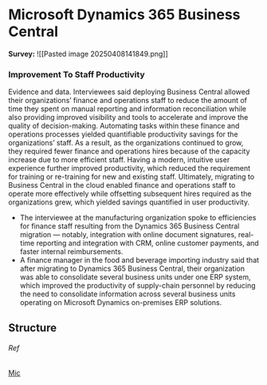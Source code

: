 
# Microsoft Dynamics 365 Business Central

**Survey:**
![[Pasted image 20250408141849.png]]
### Improvement To Staff Productivity

Evidence and data. Interviewees said deploying Business Central allowed their organizations’ finance and operations staff to reduce the amount of time they spent on manual reporting and information reconciliation while also providing improved visibility and tools to accelerate and improve the quality of decision-making. Automating tasks within these finance and operations processes yielded quantifiable productivity savings for the organizations’ staff. As a result, as the organizations continued to grow, they required fewer finance and operations hires because of the capacity increase due to more efficient staff. Having a modern, intuitive user experience further improved productivity, which reduced the requirement for training or re-training for new and existing staff. Ultimately, migrating to Business Central in the cloud enabled finance and operations staff to operate more effectively while offsetting subsequent hires required as the organizations grew, which yielded savings quantified in user productivity.

- The interviewee at the manufacturing organization spoke to efficiencies for finance staff resulting from the Dynamics 365 Business Central migration — notably, integration with online document signatures, real-time reporting and integration with CRM, online customer payments, and faster internal reimbursements.
- A finance manager in the food and beverage importing industry said that after migrating to Dynamics 365 Business Central, their organization was able to consolidate several business units under one ERP system, which improved the productivity of supply-chain personnel by reducing the need to consolidate information across several business units operating on Microsoft Dynamics on-premises ERP solutions.



## Structure 










###### Ref
[Mic](https://tei.forrester.com/go/Microsoft/Dynamics365BusinessCentral/?lang=en-us)


